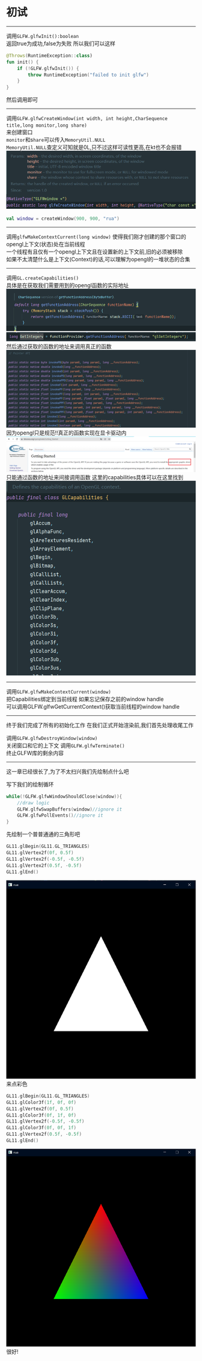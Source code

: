 # 初试

---

调用`GLFW.glfwInit():boolean`  
返回true为成功,false为失败 所以我们可以这样

````kotlin
@Throws(RuntimeException::class)
fun init() {
    if (!GLFW.glfwInit()) {
        throw RuntimeException("failed to init glfw")
    }
}
````

然后调用即可

---

调用`GLFW.glfwCreateWindow(int width, int height,CharSequence title,long monitor,long share)`  
来创建窗口  
`monitor`和s`hare`可以传入`MemoryUtil.NULL`  
`MemoryUtil.NULL`查定义可知就是0L,只不过这样可读性更高,在kt也不会报错
![img.png](preparationImages/glfwCreateWindowComment.png)

````kotlin
val window = createWindow(900, 900, "rua")
````

---
调用`glfwMakeContextCurrent(long window)`
使得我们刚才创建的那个窗口的opengl上下文(状态)处在当前线程  
一个线程有且仅有一个opengl上下文且在设置新的上下文前,旧的必须被移除  
如果不太清楚什么是上下文(Context)的话,可以理解为opengl的一堆状态的合集

---

调用`GL.createCapabilities()`  
具体是在获取我们需要用到的opengl函数的实际地址
![img.png](preparationImages/createCapabilities.png)
![img.png](preparationImages/retrieveFunAddress.png)
然后通过获取的函数的地址来调用真正的函数
![img.png](preparationImages/callFunByAddress.png)
因为opengl只是规范!!真正的函数实现在显卡驱动内
![img.png](preparationImages/openglIsStandard.png)
只能通过函数的地址来间接调用函数
这里的capabilities具体可以在这里找到
![img.png](preparationImages/openglCapabilities.png)

---

调用`GLFW.glfwMakeContextCurrent(window)`  
把Capabilities绑定到当前线程
如果忘记保存之前的window handle  
可以调用GLFW.glfwGetCurrentContext()获取当前线程的window handle

---

终于我们完成了所有的初始化工作
在我们正式开始渲染前,我们首先处理收尾工作

调用`GLFW.glfwDestroyWindow(window)`  
关闭窗口和它的上下文
调用`GLFW.glfwTerminate()`  
终止GLFW库的剩余内容

---
这一章已经很长了,为了不太扫兴我们先绘制点什么吧  

写下我们的绘制循环
````kotlin
while(!GLFW.glfwWindowShouldClose(window)){
    //draw logic
    GLFW.glfwSwapBuffers(window)//ignore it
    GLFW.glfwPollEvents()//ignore it
}
````

先绘制一个普普通通的三角形吧
````kotlin
GL11.glBegin(GL11.GL_TRIANGLES)
GL11.glVertex2f(0f, 0.5f)
GL11.glVertex2f(-0.5f, -0.5f)
GL11.glVertex2f(0.5f, -0.5f)
GL11.glEnd()
````
![img.png](preparationImages/SimpleWhiteTrinagle.png)  
来点彩色  
````kotlin
GL11.glBegin(GL11.GL_TRIANGLES)
GL11.glColor3f(1f, 0f, 0f)
GL11.glVertex2f(0f, 0.5f)
GL11.glColor3f(0f, 1f, 0f)
GL11.glVertex2f(-0.5f, -0.5f)
GL11.glColor3f(0f, 0f, 1f)
GL11.glVertex2f(0.5f, -0.5f)
GL11.glEnd()
````
![img.png](preparationImages/ColorfulTraiangle.png)
很好!